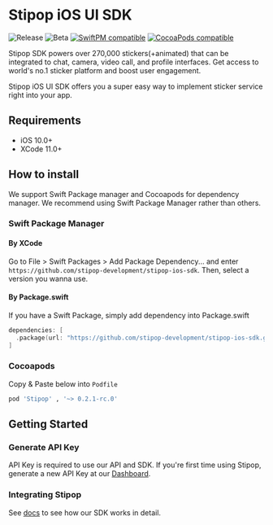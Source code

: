 # Stipop iOS UI SDK
![Release](https://img.shields.io/github/v/release/stipop-development/stipop-ios-sdk?sort=semver&style=flat&label=release)
![Beta](https://img.shields.io/github/v/release/stipop-development/stipop-ios-sdk?include_prereleases&sort=semver&style=flat&label=beta)
[![SwiftPM compatible](https://img.shields.io/badge/SwiftPM-compatible-green.svg?style=flat)](https://swift.org/package-manager/)
[![CocoaPods compatible](https://img.shields.io/badge/CocoaPods-compatible-green.svg?style=flat)](https://cocoapods.org/pods/Stipop)

Stipop SDK powers over 270,000 stickers(+animated) that can be integrated to chat, camera, video call, and profile interfaces. Get access to world's no.1 sticker platform and boost user engagement.

Stipop iOS UI SDK offers you a super easy way to implement sticker service right into your app.

## Requirements
- iOS 10.0+
- XCode 11.0+

## How to install
We support Swift Package manager and Cocoapods for dependency manager.
We recommend using Swift Package Manager rather than others.

### Swift Package Manager
#### By XCode
Go to File > Swift Packages > Add Package Dependency... and enter `https://github.com/stipop-development/stipop-ios-sdk`. Then, select a version you wanna use.

#### By Package.swift
If you have a Swift Package, simply add dependency into Package.swift
```swift
dependencies: [
  .package(url: "https://github.com/stipop-development/stipop-ios-sdk.git", .upToNextMajor(from: "0.2.1-rc.0"))
]
```

### Cocoapods
Copy & Paste below into `Podfile`
```ruby
pod 'Stipop' , '~> 0.2.1-rc.0'
```

## Getting Started
### Generate API Key
API Key is required to use our API and SDK. If you're first time using Stipop, generate a new API Key at our [Dashboard](https://dashboard.stipop.io/create-application).

### Integrating Stipop
See [docs](https://docs.stipop.io/en/sdk/ios/get-started/quick-start) to see how our SDK works in detail.
